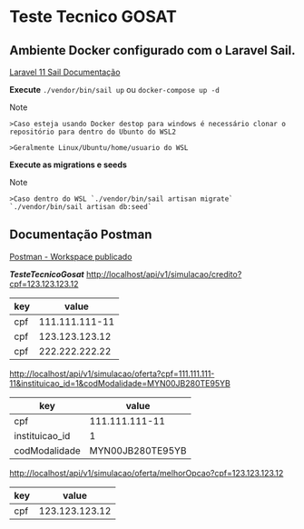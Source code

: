 # Teste Tecnico GOSAT

## Ambiente Docker configurado com o Laravel Sail.
[Laravel 11 Sail Documentação](https://laravel.com/docs/11.x/sail#installing-sail-into-existing-applications)

**Execute**
`./vendor/bin/sail up` ou `docker-compose up -d`

>[!NOTE]
	>Caso esteja usando Docker destop para windows é necessário clonar o repositório para dentro do Ubunto do WSL2
	
	>Geralmente Linux/Ubuntu/home/usuario do WSL

**Execute as migrations e seeds**
>[!NOTE]
	>Caso dentro do WSL `./vendor/bin/sail artisan migrate` `./vendor/bin/sail artisan db:seed`

## Documentação Postman
[Postman - Workspace publicado](https://documenter.getpostman.com/view/2516132/2sAXxP9Y9B)

***TesteTecnicoGosat***
[http://localhost/api/v1/simulacao/credito?cpf=123.123.123.12](http://localhost/api/v1/simulacao/credito?cpf=123.123.123.12)

| key | value |
|--- |--- |
| cpf | 111.111.111-11 |
| cpf | 123.123.123.12 |
| cpf | 222.222.222.22 |

[http://localhost/api/v1/simulacao/oferta?cpf=111.111.111-11&instituicao_id=1&codModalidade=MYN00JB280TE95YB](http://localhost/api/v1/simulacao/oferta?cpf=111.111.111-11&instituicao_id=1&codModalidade=MYN00JB280TE95YB)

| key | value |
|--- |--- |
| cpf | 111.111.111-11 |
| instituicao_id | 1 |
| codModalidade | MYN00JB280TE95YB |

[http://localhost/api/v1/simulacao/oferta/melhorOpcao?cpf=123.123.123.12](http://localhost/api/v1/simulacao/oferta/melhorOpcao?cpf=123.123.123.12)

| key | value |
|--- |--- |
| cpf | 123.123.123.12 |
